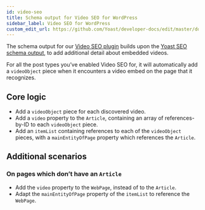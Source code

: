 ```yaml
---
id: video-seo
title: Schema output for Video SEO for WordPress
sidebar_label: Video SEO for WordPress
custom_edit_url: https://github.com/Yoast/developer-docs/edit/master/docs/features/schema/plugins/video-seo.md
---
```

The schema output for our [Video SEO plugin](https://yoast.com/wordpress/plugins/video-seo/) builds upon the [Yoast SEO schema output](yoast-seo.md), to add additional detail about embedded videos.

For all the post types you’ve enabled Video SEO for, it will automatically add a  `videoObject`  piece when it encounters a video embed on the page that it recognizes.

## Core logic
* Add a `videoObject` piece for each discovered video.
* Add a `video` property to the `Article`, containing an array of references-by-ID to each `videoObject` piece.
* Add an `itemList` containing references to each of the `videoObject` pieces, with a `mainEntityOfPage` property which references the `Article`.

## Additional scenarios

### On pages which don’t have an `Article`
* Add the `video` property to the `WebPage`, instead of to the `Article`.
* Adapt the `mainEntityOfPage` property of the `itemList` to reference the `WebPage`.
